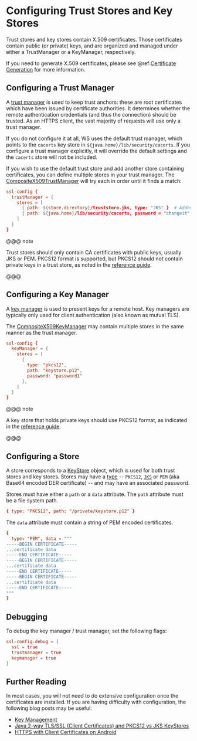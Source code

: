 # Configuring Trust Stores and Key Stores

Trust stores and key stores contain X.509 certificates. Those
certificates contain public (or private) keys, and are organized and
managed under either a TrustManager or a KeyManager, respectively.

If you need to generate X.509 certificates, please see @ref:[Certificate Generation](CertificateGeneration.md) for more information.

## Configuring a Trust Manager

A [trust
manager](https://docs.oracle.com/javase/8/docs/technotes/guides/security/jsse/JSSERefGuide.html#TrustManager)
is used to keep trust anchors: these are root certificates which have
been issued by certificate authorities. It determines whether the remote
authentication credentials (and thus the connection) should be trusted.
As an HTTPS client, the vast majority of requests will use only a trust
manager.

If you do not configure it at all, WS uses the default trust manager,
which points to the `cacerts` key store in
`${java.home}/lib/security/cacerts`. If you configure a trust manager
explicitly, it will override the default settings and the `cacerts`
store will not be included.

If you wish to use the default trust store and add another store
containing certificates, you can define multiple stores in your trust
manager. The
[CompositeX509TrustManager](api/scala/play/api/libs/ws/ssl/CompositeX509TrustManager.html)
will try each in order until it finds a match:

```conf
ssl-config {
  trustManager = {
    stores = [
      { path: ${store.directory}/truststore.jks, type: "JKS" }  # Added trust store
      { path: ${java.home}/lib/security/cacerts, password = "changeit" } # Default trust store
    ]
  }
}
```

@@@ note

Trust stores should only contain CA certificates with
public keys, usually JKS or PEM. PKCS12 format is supported, but
PKCS12 should not contain private keys in a trust store, as noted in
the [reference
guide](https://docs.oracle.com/javase/8/docs/technotes/guides/security/jsse/JSSERefGuide.html#SunJSSE).

@@@

## Configuring a Key Manager

A [key
manager](https://docs.oracle.com/javase/8/docs/technotes/guides/security/jsse/JSSERefGuide.html#KeyManager)
is used to present keys for a remote host. Key managers are typically
only used for client authentication (also known as mutual TLS).

The
[CompositeX509KeyManager](api/scala/play/api/libs/ws/ssl/CompositeX509KeyManager.html)
may contain multiple stores in the same manner as the trust manager.

```conf
ssl-config {
  keyManager = {
    stores = [
      {
        type: "pkcs12",
        path: "keystore.p12",
        password: "password1"
      },
    ]
  }
}
```

@@@ note

A key store that holds private keys should use PKCS12
format, as indicated in the [reference
guide](https://docs.oracle.com/javase/8/docs/technotes/guides/security/jsse/JSSERefGuide.html#SunJSSE).

@@@

## Configuring a Store

A store corresponds to a
[KeyStore](https://docs.oracle.com/javase/8/docs/api/java/security/KeyStore.html)
object, which is used for both trust stores and key stores. Stores may
have a
[type](https://docs.oracle.com/javase/8/docs/technotes/guides/security/StandardNames.html#KeyStore)
-- `PKCS12`, [`JKS`](https://docs.oracle.com/javase/8/docs/technotes/guides/security/crypto/CryptoSpec.html#KeystoreImplementation)
or `PEM` (aka Base64 encoded DER certificate) -- and may have an
associated password.

Stores must have either a `path` or a `data` attribute. The `path`
attribute must be a file system path.

```conf
{ type: "PKCS12", path: "/private/keystore.p12" }
```

The `data` attribute must contain a string of PEM encoded
certificates.

```conf
{
  type: "PEM", data = """
-----BEGIN CERTIFICATE-----
...certificate data
-----END CERTIFICATE-----
-----BEGIN CERTIFICATE-----
...certificate data
-----END CERTIFICATE-----
-----BEGIN CERTIFICATE-----
...certificate data
-----END CERTIFICATE-----
"""
}
```

## Debugging

To debug the key manager / trust manager, set the following flags:

```conf
ssl-config.debug = {
  ssl = true
  trustmanager = true
  keymanager = true
}
```

## Further Reading

In most cases, you will not need to do extensive configuration once the
certificates are installed. If you are having difficulty with
configuration, the following blog posts may be useful:

 * [Key
Management](https://docs.oracle.com/javase/8/docs/technotes/guides/security/crypto/CryptoSpec.html#KeyManagement)
 * [Java 2-way TLS/SSL (Client Certificates) and PKCS12 vs JKS
KeyStores](http://blog.palominolabs.com/2011/10/18/java-2-way-tlsssl-client-certificates-and-pkcs12-vs-jks-keystores/)
 * [HTTPS with Client Certificates on
Android](http://chariotsolutions.com/blog/post/https-with-client-certificates-on/)
